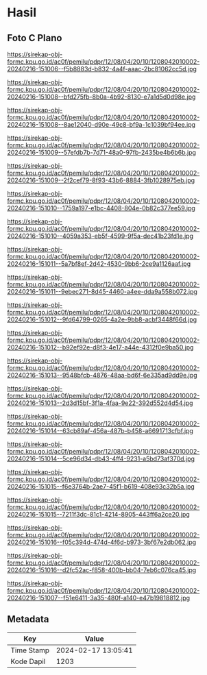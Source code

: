 # Hasil

## Foto C Plano

https://sirekap-obj-formc.kpu.go.id/ac0f/pemilu/pdpr/12/08/04/20/10/1208042010002-20240216-151006--f5b8883d-b832-4a4f-aaac-2bc81062cc5d.jpg

https://sirekap-obj-formc.kpu.go.id/ac0f/pemilu/pdpr/12/08/04/20/10/1208042010002-20240216-151008--bfd275fb-8b0a-4b92-8130-e7a1d5d0d98e.jpg

https://sirekap-obj-formc.kpu.go.id/ac0f/pemilu/pdpr/12/08/04/20/10/1208042010002-20240216-151008--8ae12040-d90e-49c8-bf9a-1c1039bf94ee.jpg

https://sirekap-obj-formc.kpu.go.id/ac0f/pemilu/pdpr/12/08/04/20/10/1208042010002-20240216-151009--57efdb7b-7d71-48a0-97fb-2435be4b6b6b.jpg

https://sirekap-obj-formc.kpu.go.id/ac0f/pemilu/pdpr/12/08/04/20/10/1208042010002-20240216-151009--2f2cef79-8f93-43b6-8884-3fb1028975eb.jpg

https://sirekap-obj-formc.kpu.go.id/ac0f/pemilu/pdpr/12/08/04/20/10/1208042010002-20240216-151010--1759a197-e1bc-4408-804e-0b82c377ee59.jpg

https://sirekap-obj-formc.kpu.go.id/ac0f/pemilu/pdpr/12/08/04/20/10/1208042010002-20240216-151010--4059a353-eb5f-4599-9f5a-dec41b23fd1e.jpg

https://sirekap-obj-formc.kpu.go.id/ac0f/pemilu/pdpr/12/08/04/20/10/1208042010002-20240216-151011--5a7bf8ef-2d42-4530-9bb6-2ce9a1126aaf.jpg

https://sirekap-obj-formc.kpu.go.id/ac0f/pemilu/pdpr/12/08/04/20/10/1208042010002-20240216-151011--9ebec271-8d45-4460-a4ee-dda9a558b072.jpg

https://sirekap-obj-formc.kpu.go.id/ac0f/pemilu/pdpr/12/08/04/20/10/1208042010002-20240216-151012--9fd64799-0265-4a2e-9bb8-acbf3448f66d.jpg

https://sirekap-obj-formc.kpu.go.id/ac0f/pemilu/pdpr/12/08/04/20/10/1208042010002-20240216-151012--b92ef92e-d8f3-4e17-a44e-4312f0e9ba50.jpg

https://sirekap-obj-formc.kpu.go.id/ac0f/pemilu/pdpr/12/08/04/20/10/1208042010002-20240216-151013--9548bfcb-4876-48aa-bd6f-6e335ad9dd9e.jpg

https://sirekap-obj-formc.kpu.go.id/ac0f/pemilu/pdpr/12/08/04/20/10/1208042010002-20240216-151013--2d3d15bf-3f1a-4faa-9e22-392d552d4d54.jpg

https://sirekap-obj-formc.kpu.go.id/ac0f/pemilu/pdpr/12/08/04/20/10/1208042010002-20240216-151014--63cb89af-456a-487b-b458-a6691713cfbf.jpg

https://sirekap-obj-formc.kpu.go.id/ac0f/pemilu/pdpr/12/08/04/20/10/1208042010002-20240216-151014--5ce96d34-db43-4ff4-9231-a5bd73af370d.jpg

https://sirekap-obj-formc.kpu.go.id/ac0f/pemilu/pdpr/12/08/04/20/10/1208042010002-20240216-151015--f6e3764b-2ae7-45f1-b619-408e93c32b5a.jpg

https://sirekap-obj-formc.kpu.go.id/ac0f/pemilu/pdpr/12/08/04/20/10/1208042010002-20240216-151015--7211f3dc-81c1-4214-8905-443ff6a2ce20.jpg

https://sirekap-obj-formc.kpu.go.id/ac0f/pemilu/pdpr/12/08/04/20/10/1208042010002-20240216-151016--f05c394d-474d-4f6d-b973-3bf67e2db062.jpg

https://sirekap-obj-formc.kpu.go.id/ac0f/pemilu/pdpr/12/08/04/20/10/1208042010002-20240216-151016--d2fc52ac-f858-400b-bb04-7eb6c076ca45.jpg

https://sirekap-obj-formc.kpu.go.id/ac0f/pemilu/pdpr/12/08/04/20/10/1208042010002-20240216-151007--f51e6411-3a35-480f-a140-e47b19818812.jpg


## Metadata

| Key        | Value               |
| ---------- | ------------------- |
| Time Stamp | 2024-02-17 13:05:41 |
| Kode Dapil | 1203                |



